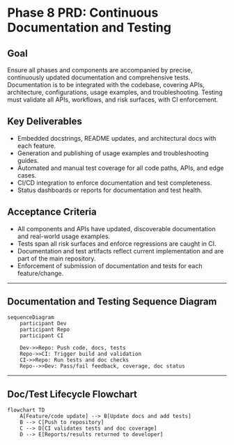 # Phase 8 PRD: Continuous Documentation and Testing

## Goal
Ensure all phases and components are accompanied by precise, continuously updated documentation and comprehensive tests. Documentation is to be integrated with the codebase, covering APIs, architecture, configurations, usage examples, and troubleshooting. Testing must validate all APIs, workflows, and risk surfaces, with CI enforcement.

## Key Deliverables
- Embedded docstrings, README updates, and architectural docs with each feature.
- Generation and publishing of usage examples and troubleshooting guides.
- Automated and manual test coverage for all code paths, APIs, and edge cases.
- CI/CD integration to enforce documentation and test completeness.
- Status dashboards or reports for documentation and test health.

## Acceptance Criteria
- All components and APIs have updated, discoverable documentation and real-world usage examples.
- Tests span all risk surfaces and enforce regressions are caught in CI.
- Documentation and test artifacts reflect current implementation and are part of the main repository.
- Enforcement of submission of documentation and tests for each feature/change.

***

## Documentation and Testing Sequence Diagram

```mermaid
sequenceDiagram
    participant Dev
    participant Repo
    participant CI

    Dev->>Repo: Push code, docs, tests
    Repo->>CI: Trigger build and validation
    CI->>Repo: Run tests and doc checks
    Repo-->>Dev: Pass/fail feedback, coverage, doc status
```

***

## Doc/Test Lifecycle Flowchart

```mermaid
flowchart TD
    A[Feature/code update] --> B[Update docs and add tests]
    B --> C[Push to repository]
    C --> D[CI validates tests and doc coverage]
    D --> E[Reports/results returned to developer]
```
